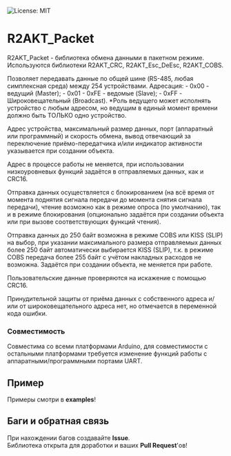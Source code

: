 ![License: MIT](https://img.shields.io/badge/License-MIT-green.svg)
# R2AKT_Packet
R2AKT_Packet - библиотека обмена данными в пакетном режиме.
Используются библиотеки R2AKT_CRC, R2AKT_Esc_DeEsc, R2AKT_COBS.

Позволяет передавать данные по общей шине (RS-485, любая симплексная среда) между 254 устройствами.
Адресация:
	- 0x00 - ведущий (Master);
	- 0x01 - 0xFE - ведомые (Slave);
	- 0xFF - Широковещательный (Broadcast).
*Роль ведущего может исполнять устройство с любым адресом, но ведущим
в единый момент времени должно быть ТОЛЬКО одно устройство. 

Адрес устройства, максимальный размер данных, порт (аппаратный или программный)
и скорость обмена, вывод отвечающий за переключение приёмо-передатчика и/или
индикатор активности указывается при создании объекта.

Адрес в процессе работы не меняется, при использовании низкоуровневых функций
задаётся в отправляемых данных, как и CRC16.

Отправка данных осуществляется с блокированием (на всё время от момента поднятия сигнала передачи
до момента снятия сигнала передачи), чтение возможно как в режиме опроса (по умолчанию), так
и в режиме блокирования (опционально задаётся при создании объекта или при вызове соответствующих
функций чтения).

Отправка данных до 250 байт возможна в режиме COBS или KISS (SLIP) на выбор, при
указании максимального размера отправляемых данных более 250 байт автоматически
выбирается KISS (SLIP), т.к. в режиме COBS передача более 255 байт с учётом накладных
расходов не возможна. Задаётся при создании объекта, не меняется при работе.

Пользовательские данные проверяются на искажение с помощью CRC16.

Принудительной защиты от приёма данных с собственного адреса и/или от широковещательного адреса нет,
но отмечается в переменной кода ошибки.


### Совместимость
Совместима со всеми платформами Arduino, для совместимости с остальными платформами требуется
изменение функций работы с аппаратными/программными портами UART.

<a id="example"></a>
## Пример
Примеры смотри в **examples**!

<a id="feedback"></a>
## Баги и обратная связь
При нахождении багов создавайте **Issue**.  
Библиотека открыта для доработки и ваших **Pull Request**'ов!
